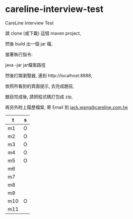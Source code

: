 # careline-interview-test
CareLine Interview Test

請 clone (或下載) 這個 maven project, 

然後 build 出一個 jar 檔, 

接著執行指令:

java -jar jar檔案路徑

然後打開瀏覽器, 連到 http://localhost:8888, 

依照所看到的頁面提示, 去完成題目, 

題目完成後, 請把程式碼打包成 zip, 

再另外附上履歷檔案, 寄 Email 到 jack.wang@careline.com.tw


| t   | s   |
|-----|-----|
| m1  | O   |
| m2  | O   |
| m3  | O   |
| m4  | O   |
| m5  | O   |
| m6  |     |
| m7  |     |
| m8  |     |
| m9  |     |
| m10 | O   |
| m11 |     |

